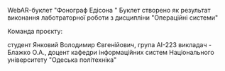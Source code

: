 WebAR-буклет "Фонограф Едісона "
Буклет створено як результат виконання лаботраторної роботи з дисциплiни "Операцiйнi системи"

Команда проєкту:

студент Янковий Володимир Євгенійович, група AI-223
викладач - Блажко О.А., доцент кафедри iнформацiйних систем Нацiонального унiверситету "Одеська полiтехнiка"
